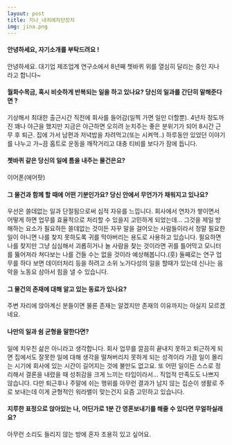 ```yaml
---
layout: post
title: 지나_내귀에차단장치
img: jina.png
---
```



#### 안녕하세요, 자기소개를 부탁드려요 !

안녕하세요. 대기업 제조업계 연구소에서 8년째 쳇바퀴 위를 열심히 달리는 중인 지나 라고 합니다~

#### 월화수목금, 혹시 비슷하게 반복되는 일을 하고 있나요? 당신의 일과를 간단히 말해준다면 ?

기상해서 최대한 출근시간 직전에 회사를 들어감(일찍 가면 일만 더할뿐). 4년차 정도까진 꽤나 야근을 했지만 지금은 야근하면 오히려 눈치주는 좋은 분위기가 되어 8시간 근무 후 퇴근. 집에 가서 남편과 저녁밥을 차려먹고(또는 시켜먹..) 하루동안 있었던 이야기를 나누고 가~끔 홈트로 운동을 깨작거리고 대충 티비를 보다가 잠에 듭니다.

#### 쳇바퀴 같은 당신의 일에 틈을 내주는 물건은요?

이어폰(에어팟)

#### 그 물건과 함께 할 때에 어떤 기분인가요? 당신 안에서 무언가가 채워지고 있나요?

우선은 쓸데없는 일과 단절됨으로써 심적 자유를 느낍니다. 
회사에서 연차가 쌓이면서 어떻게 하면 업무를 효율적으로 처리할 수 있을지 고민하게 되었는데... 그것을 제일 방해하는 요소가 필요하든 쓸데없는 것이든 자꾸 말을 걸어오는 사람들이라서 정말 필요한 일이 아니면 나를 찾지 못하도록 귀를 막아버리는 용도로 사용하고 있습니다. 
필요하면 나를 찾지만 그냥 심심해서 괴롭히거나 놀 사람을 찾는 것이라면 귀를 틀어막고 모니터를 뚫어져라 쳐다보는 나를 건들 수는 없을 것이라 예상해봅니다.(훗)
둘째로는 연구 업무를 하다 보면 데이터처리 등을 하려고 소위 노가다성의 일을 할때가 있는데 신나는 음악을 노동요 삼아서 힘을 낼 수 있습니다.

#### 그 물건의 존재에 대해 알고 있는 동료가 있나요?

주변 자리에 앉아계신 분들이면 물론 존재는 알겠지만 존재의 이유까지는 아실지 모르겠네요.

#### 나만의 일과 쉼 균형을 말한다면?

일에 치우친 삶은 아니라고 생각합니다.
회사 업무를 깔끔히 끝내지 못하고 퇴근하게 되면 집에서도 잘못한 일에 대해 생각을 떨쳐버리지 못하게 되는 성격이라 가끔 일이 몰리는 시기에 회사에 있는 시간이 길어지는 것에 불만도 없고요. 또 어떤 일이든 스스로 정리해서 결론을 내렸을 때 성취감을 크게 느끼는 타입이라서... 직업적 만족도도 나쁘지 않습니다. 다만 퇴근후나 주말에 쉬는 행위를 아무런 결과가 남지 않는 집순이 생활로 주로 보내는데 이게 균형적인 워라밸이 맞는건지 요즘 고민하고 있습니다.


#### 지루한 표정으로 앉아있는 나, 어딘가로 1분 간 영혼보내기를 해줄 수 있다면 무얼하실래요?

아무런 소리도 들리지 않는 방에 혼자 조용히 있고 싶어요.
